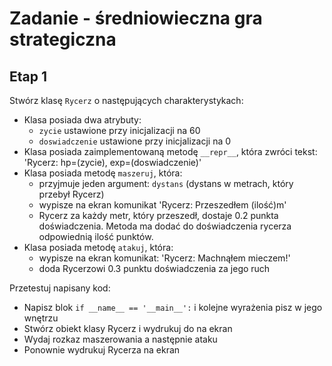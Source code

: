 # Zadanie - średniowieczna gra strategiczna

## Etap 1
Stwórz klasę `Rycerz` o następujących charakterystykach:
- Klasa posiada dwa atrybuty:
    - `zycie` ustawione przy inicjalizacji na 60
    - `doswiadczenie` ustawione przy inicjalizacji na 0
- Klasa posiada zaimplementowaną metodę `__repr__`, która zwróci tekst: 'Rycerz: hp=(zycie), exp=(doswiadczenie)'
- Klasa posiada metodę `maszeruj`, która:
    - przyjmuje jeden argument: `dystans` (dystans w metrach, który przebył Rycerz)
    - wypisze na ekran komunikat 'Rycerz: Przeszedłem (ilość)m'
    - Rycerz za każdy metr, który przeszedł, dostaje 0.2 punkta doświadczenia. Metoda ma dodać do doświadczenia rycerza odpowiednią ilość punktów.
- Klasa posiada metodę `atakuj`, która:
    - wypisze na ekran komunikat: 'Rycerz: Machnąłem mieczem!'
    - doda Rycerzowi 0.3 punktu doświadczenia za jego ruch

Przetestuj napisany kod:
- Napisz blok `if __name__ == '__main__':` i kolejne wyrażenia pisz w jego wnętrzu
- Stwórz obiekt klasy Rycerz i wydrukuj do na ekran
- Wydaj rozkaz maszerowania a następnie ataku
- Ponownie wydrukuj Rycerza na ekran

